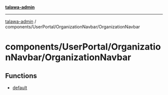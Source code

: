 [**talawa-admin**](../../../../README.md)

***

[talawa-admin](../../../../modules.md) / components/UserPortal/OrganizationNavbar/OrganizationNavbar

# components/UserPortal/OrganizationNavbar/OrganizationNavbar

## Functions

- [default](functions/default.md)
